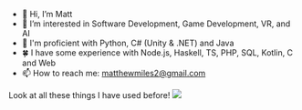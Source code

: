 - 👋 Hi, I’m Matt
- 👀 I’m interested in Software Development, Game Development, VR, and AI
- 🌲 I'm proficient with Python, C# (Unity & .NET) and Java
- 🍀 I have some experience with Node.js, Haskell, TS, PHP, SQL, Kotlin, C and Web
- 📫 How to reach me: matthewmiles2@gmail.com

Look at all these things I have used before!
![](https://skillicons.dev/icons?i=androidstudio,arduino,bash,c,cpp,cs,discord,discordjs,dotnet,eclipse,figma,git,github,gitlab,grafana,haskell,html,idea,js,kotlin,linux,md,mysql,nodejs,obsidian,opencv,ps,powershell,postgres,php,py,raspberrypi,ros,sqlite,supabase,sklearn,ts,unity,visualstudio,vscode,windows,wordpress&theme=dark)
